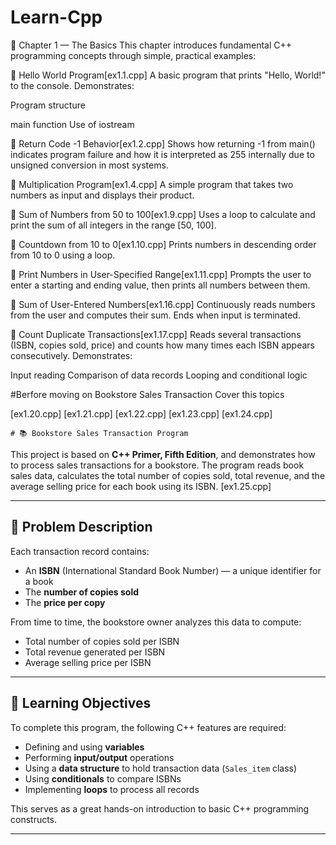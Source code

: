 # Learn-Cpp


📘 Chapter 1 — The Basics
This chapter introduces fundamental C++ programming concepts through simple, practical examples:

🔹 Hello World Program[ex1.1.cpp]
A basic program that prints "Hello, World!" to the console. Demonstrates:

Program structure

main function
Use of iostream

🔹 Return Code -1 Behavior[ex1.2.cpp]
Shows how returning -1 from main() indicates program failure and how it is interpreted as 255 internally due to unsigned conversion in most systems.

🔹 Multiplication Program[ex1.4.cpp]
A simple program that takes two numbers as input and displays their product.

🔹 Sum of Numbers from 50 to 100[ex1.9.cpp]
Uses a loop to calculate and print the sum of all integers in the range [50, 100].

🔹 Countdown from 10 to 0[ex1.10.cpp]
Prints numbers in descending order from 10 to 0 using a loop.

🔹 Print Numbers in User-Specified Range[ex1.11.cpp]
Prompts the user to enter a starting and ending value, then prints all numbers between them.

🔹 Sum of User-Entered Numbers[ex1.16.cpp]
Continuously reads numbers from the user and computes their sum. Ends when input is terminated.

🔹 Count Duplicate Transactions[ex1.17.cpp]
Reads several transactions (ISBN, copies sold, price) and counts how many times each ISBN appears consecutively. Demonstrates:

Input reading
Comparison of data records
Looping and conditional logic

#Berfore moving on Bookstore Sales Transaction Cover this topics

[ex1.20.cpp]
[ex1.21.cpp]
[ex1.22.cpp]
[ex1.23.cpp]
[ex1.24.cpp]



                
    # 📚 Bookstore Sales Transaction Program

This project is based on **C++ Primer, Fifth Edition**, and demonstrates how to process sales transactions for a bookstore. The program reads book sales data, calculates the total number of copies sold, total revenue, and the average selling price for each book using its ISBN. [ex1.25.cpp]

---

## 📝 Problem Description

Each transaction record contains:

- An **ISBN** (International Standard Book Number) — a unique identifier for a book
- The **number of copies sold**
- The **price per copy**

From time to time, the bookstore owner analyzes this data to compute:

- Total number of copies sold per ISBN
- Total revenue generated per ISBN
- Average selling price per ISBN

---

## 📌 Learning Objectives

To complete this program, the following C++ features are required:

- Defining and using **variables**
- Performing **input/output** operations
- Using a **data structure** to hold transaction data (`Sales_item` class)
- Using **conditionals** to compare ISBNs
- Implementing **loops** to process all records

This serves as a great hands-on introduction to basic C++ programming constructs.



---



